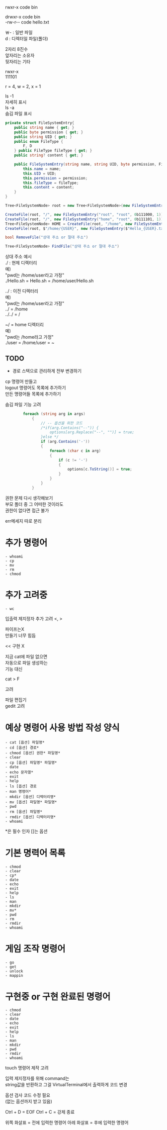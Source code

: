 rwxr-x code bin

drwxr-x code bin  
-rw-r-- code hello.txt

￦- : 일반 파일  
d : 디렉터일 파일(폴더)

2자리 8진수  
앞자리는 소유자  
뒷자리는 기타

rwxr-x  
111101

r = 4, w = 2, x = 1

ls -1  
자세히 표시  
ls -a  
숨김 파일 표시

```cs
private struct FileSystemEntry{
    public string name { get; }
    public byte permission { get; }
    public string UID { get; }
    public enum FileType { 
        F, D 
    } public FileType fileType { get; }
    public string? content { get; }

    public FileSystemEntry(string name, string UID, byte permission, FileType fileType, string? content = null){
        this.name = name;
        this.UID = UID;
        this.permission = permission;
        this.fileType = fileType;
        this.content = content;
    }
}
```

```cs
Tree<FileSystemNode> root = new Tree<FileSystemNode>(new FileSystemEntry("/", "root", 0b111101, 1));

CreateFile(root, "/", new FileSystemEntry("root", "root", 0b111000, 1));
CreateFile(root, "/", new FileSystemEntry("home", "root", 0b111101, 1));
Tree<FileSystemNode> HOME = CreateFile(root, "/home", new FileSystemEntry($"{USER}", USER, 0b111101, 1));
CreateFile(root, $"/home/{USER}", new FileSystemEntry($"Hello_{USER}.txt", "root", 0b111111, 0, $"Hello, {USER}!"));
```

```cs
bool RemoveFile("상대 주소 or 절대 주소")

Tree<FileSystemNode> FindFile("상대 주소 or 절대 주소")
```

상대 주소 예시  
./ : 현제 디렉터리  
예)  
"pwd는 /home/user라고 가정"  
./Hello.sh = Hello.sh = /home/user/Hello.sh

../ : 이전 디렉터리  
예)  
"pwd는 /home/user라고 가정"  
../ = /home  
../../ = /

~/ = home 디렉터리  
예)  
"pwd는 /home라고 가정"  
./user = /home/user = ~

## TODO

- 경로 스택으로 관리하게 전부 변경하기

cp 명령어 만들고  
logout 명령어도 목록에 추가하기  
만든 명령어들 목록에 추가하기

숨김 파일 기능 고려

```cs
        foreach (string arg in args)
            {
                // -- 옵션을 위한 코드
                /*if(arg.Contains("--")) {
                    options[arg.Replace("--", "")] = true;
                }else */
                if (arg.Contains('-'))
                {
                    foreach (char c in arg)
                    {
                        if (c != '-')
                        {
                            options[c.ToString()] = true;
                        }
                    }
                }
            }
```

권한 문제 다시 생각해보기  
부모 폴더 중 그 어떠한 것이라도  
권한이 없다면 접근 불가

err메세지 따로 분리

# 추가 명령어

    - whoami
    - cp
    - mv
    - rm
    - chmod

# 추가 고려중

    - wc

입출력 제지정자 추가 고려 <, >

파이프는X  
만들기 너무 힘듬

<< 구현 X

지금 cat에 파일 없으면  
자동으로 파일 생성하는  
기능 대신

cat > F

고려

파일 편집기  
gedit 고려

# 예상 명령어 사용 방법 작성 양식

    - cat [옵션] 파일명*  
    - cd [옵션] 경로*  
    - chmod [옵션] 권한* 파일명*  
    - clear  
    - cp [옵션] 파일명* 파일명*  
    - date  
    - echo 문자열*  
    - exit  
    - help  
    - ls [옵션] 경로  
    - man 명령어*  
    - mkdir [옵션] 디렉터리명*  
    - mv [옵션] 파일명* 파일명*  
    - pwd  
    - rm [옵션] 파일명*  
    - rmdir [옵션] 디렉터리명*  
    - whoami

*은 필수 인자
[]는 옵션

# 기본 명력어 목록

    - chmod
    - clear
    - cp*
    - date
    - echo
    - exit
    - help
    - ls
    - man
    - mkdir
    - mv*
    - pwd
    - rm
    - rmdir
    - whoami

# 게임 조작 명령어

    - go
    - get
    - unlock
    - mappin

# 구현중 or 구현 완료된 명령어

    - chmod
    - clear
    - date
    - echo
    - exit
    - help
    - ls
    - man
    - mkdir
    - pwd
    - rmdir
    - whoami

touch 명령어 제작 고려

입력 제지정자를 위해 command는  
string값을 반환하고 그걸 VirtualTerminal에서
출력하게 코드 변경

옵션 검사 코드 수정 필요  
(없는 옵션까지 받고 있음)

Ctrl + D = EOF
Ctrl + C = 강제 종료

위쪽 화살표 = 전에 입력한 명령어
아레 화살표 = 후에 입력한 명령어
